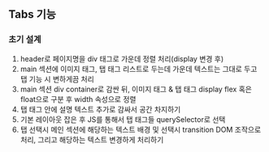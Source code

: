 ## Tabs 기능

### 초기 설계
1. header로 페이지명을 div 태그로 가운데 정렬 처리(display 변경 후)
2. main 섹션에 이미지 태그, 탭 태그 리스트로 두는데 가운데 텍스트는 그대로 두고 탭 기능 시 변하게끔 처리
3. main 섹션 div container로 감싼 뒤, 이미지 태그 & 탭 태그 display flex 혹은 float으로 구분 후 width 속성으로 정렬
4. 탭 태그 안에 설명 텍스트 추가로 감싸서 공간 차지하기
5. 기본 레이아웃 잡은 후 JS를 통해서 탭 태그들 querySelector로 선택
6. 탭 선택시 메인 섹션에 해당하는 텍스트 배경 및 선택시 transition DOM 조작으로 처리, 그리고 해당하는 텍스트 변경하게 처리하기